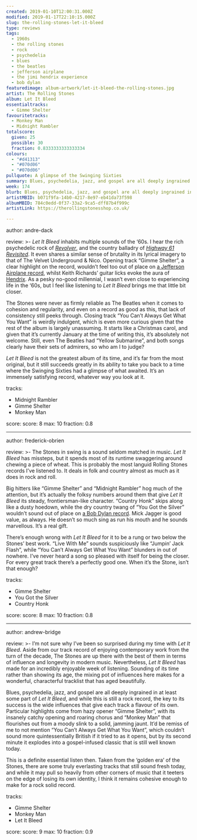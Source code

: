 ```yaml
---
created: 2019-01-10T12:00:31.000Z
modified: 2019-01-17T22:10:15.000Z
slug: the-rolling-stones-let-it-bleed
type: reviews
tags:
  - 1960s
  - the rolling stones
  - rock
  - psychedelia
  - blues
  - the beatles
  - jefferson airplane
  - the jimi hendrix experience
  - bob dylan
featuredimage: album-artwork/let-it-bleed-the-rolling-stones.jpg
artist: The Rolling Stones
album: Let It Bleed
essentialtracks:
  - Gimme Shelter
favouritetracks:
  - Monkey Man
  - Midnight Rambler
totalscore:
  given: 25
  possible: 30
  fraction: 0.8333333333333334
colours:
  - "#d41313"
  - "#070d06"
  - "#070d06"
pullquote: A glimpse of the Swinging Sixties
summary: Blues, psychedelia, jazz, and gospel are all deeply ingrained in at least some part of Let It Bleed, and while this is still a rock record, the key to its success is the wide influences that give each track a flavour of its own.
week: 174
blurb: Blues, psychedelia, jazz, and gospel are all deeply ingrained in the music. This is a rock record, but every track has a flavour of its own.
artistMBID: b071f9fa-14b0-4217-8e97-eb41da73f598
albumMBID: 784c0edd-0f37-33a2-9ca5-dff87b4f999c
artistLink: https://therollingstonesshop.co.uk/

---
```


author: andre-dack

review: >-
  *Let It Bleed* inhabits multiple sounds of the ‘60s. I hear the rich psychedelic rock of [*Revolver*](/reviews/the-beatles-revolver/), and the country balladry of [*Highway 61 Revisited*](/reviews/bob-dylan-highway-61-revisited/). It even shares a similar sense of brutality in its lyrical imagery to that of The Velvet Underground & Nico. Opening track “Gimme Shelter”, a clear highlight on the record, wouldn’t feel too out of place on [a Jefferson Airplane record](/reviews/jefferson-airplane-surrealistic-pillow/>), whilst Keith Richards’ guitar licks evoke the aura of [Hendrix](/reviews/the-jimi-hendrix-experience-electric-ladyland/). As a pesky no-good millennial, I wasn’t even close to experiencing life in the ‘60s, but I feel like listening to *Let It Bleed* brings me that little bit closer.

  The Stones were never as firmly reliable as The Beatles when it comes to cohesion and regularity, and even on a record as good as this, that lack of consistency still peeks through. Closing track “You Can’t Always Get What You Want” is weirdly indulgent, which is even more curious given that the rest of the album is largely unassuming. It starts like a Christmas carol, and given that it’s currently January at the time of writing this, it’s absolutely not welcome. Still, even The Beatles had “Yellow Submarine”, and both songs clearly have their sets of admirers, so who am I to judge? 
  
  *Let It Bleed* is not the greatest album of its time, and it’s far from the most original, but it still succeeds greatly in its ability to take you back to a time where the Swinging Sixties had a glimpse of what awaited. It’s an immensely satisfying record, whatever way you look at it.

tracks:
  - Midnight Rambler
  - ­­Gimme Shelter
  - ­­Monkey Man

score:
  score: 8
  max: 10
  fraction: 0.8

---
author: frederick-obrien

review: >-
  The Stones in swing is a sound seldom matched in music. *Let It Bleed* has missteps, but it spends most of its runtime swaggering around chewing a piece of wheat. This is probably the most languid Rolling Stones records I’ve listened to. It deals in folk and country almost as much as it does in rock and roll.

  Big hitters like “Gimme Shelter” and “Midnight Rambler” hog much of the attention, but it’s actually the folksy numbers around them that give *Let It Bleed* its steady, frontiersman-like character. “Country Honk” skips along like a dusty hoedown, while the dry country twang of “You Got the Silver” wouldn’t sound out of place on [a Bob Dylan record](/reviews/bob-dylan-highway-61-revisited/). Mick Jagger is good value, as always. He doesn’t so much sing as run his mouth and he sounds marvellous. It’s a real gift.

  There’s enough wrong with *Let It Bleed* for it to be a rung or two below the Stones’ best work. “Live With Me” sounds suspiciously like “Jumpin’ Jack Flash”, while “You Can’t Always Get What You Want” blunders in out of nowhere. I’ve never heard a song so pleased with itself for being the closer. For every great track there’s a perfectly good one. When it’s the Stone, isn’t that enough?

tracks:
  - Gimme Shelter
  - ­­You Got the Silver
  - ­­Country Honk

score:
  score: 8
  max: 10
  fraction: 0.8

---
author: andrew-bridge

review: >-
  I’m not sure why I’ve been so surprised during my time with *Let It Bleed*. Aside from our track record of enjoying contemporary work from the turn of the decade, The Stones are up there with the best of them in terms of influence and longevity in modern music. Nevertheless, *Let It Bleed* has made for an incredibly enjoyable week of listening. Sounding of its time rather than showing its age, the mixing pot of influences here makes for a wonderful, characterful tracklist that has aged beautifully.

  Blues, psychedelia, jazz, and gospel are all deeply ingrained in at least some part of *Let It Bleed*, and while this is still a rock record, the key to its success is the wide influences that give each track a flavour of its own. Particular highlights come from hazy opener “Gimme Shelter”, with its insanely catchy opening and roaring chorus and “Monkey Man” that flourishes out from a moody slink to a solid, jamming jaunt. It’d be remiss of me to not mention “You Can’t Always Get What You Want”, which couldn’t sound more quintessentially British if it tried to as it opens, but by its second minute it explodes into a gospel-infused classic that is still well known today.

  This is a definite essential listen then. Taken from the ‘golden era’ of the Stones, there are some truly everlasting tracks that still sound fresh today, and while it may pull so heavily from other corners of music that it teeters on the edge of losing its own identity, I think it remains cohesive enough to make for a rock solid record.

tracks:
  - Gimme Shelter
  - ­­Monkey Man
  - ­­Let It Bleed
  
score:
  score: 9
  max: 10
  fraction: 0.9

